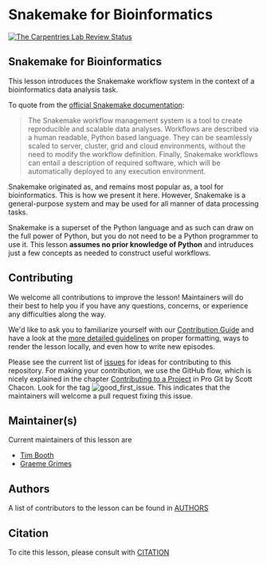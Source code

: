 # Snakemake for Bioinformatics

[![The Carpentries Lab Review Status](http://badges.carpentries-lab.org/17_status.svg)](https://github.com/carpentries-lab/reviews/issues/17)

## Snakemake for Bioinformatics

This lesson introduces the Snakemake workflow system in the context of a bioinformatics data
analysis task.

To quote from the [official Snakemake documentation](https://snakemake.readthedocs.io/):

> The Snakemake workflow management system is a tool to create reproducible and scalable data analyses.
> Workflows are described via a human readable, Python based language. They can be seamlessly scaled to
> server, cluster, grid and cloud environments, without the need to modify the workflow definition.
> Finally, Snakemake workflows can entail a description of required software, which will be automatically
> deployed to any execution environment.

Snakemake originated as, and remains most popular as, a tool for bioinformatics. This is how we present
it here. However, Snakemake is a general-purpose system and may be used for all manner of data processing
tasks.

Snakemake is a superset of the Python language and as such can draw on the full power of Python, but you
do not need to be a Python programmer to use it. This lesson **assumes no prior knowledge of Python** and
intruduces just a few concepts as needed to construct useful workflows.

## Contributing

We welcome all contributions to improve the lesson! Maintainers will do their best to help you if you have any
questions, concerns, or experience any difficulties along the way.

We'd like to ask you to familiarize yourself with our [Contribution Guide](CONTRIBUTING.md) and have a look at
the [more detailed guidelines][lesson-example] on proper formatting, ways to render the lesson locally, and even
how to write new episodes.

Please see the current list of [issues](https://github.com/carpentries-incubator/snakemake-novice-bioinformatics/issues)
for ideas for contributing to this repository. For making your contribution, we use the GitHub flow, which is
nicely explained in the chapter [Contributing to a Project](http://git-scm.com/book/en/v2/GitHub-Contributing-to-a-Project) in Pro Git
by Scott Chacon.
Look for the tag ![good_first_issue](https://img.shields.io/badge/-good%20first%20issue-gold.svg). This indicates that the maintainers
will welcome a pull request fixing this issue.


## Maintainer(s)

Current maintainers of this lesson are

* [Tim Booth](http://github.com/tbooth)
* [Graeme Grimes](http://github.com/ggrimes)

## Authors

A list of contributors to the lesson can be found in [AUTHORS](AUTHORS)

## Citation

To cite this lesson, please consult with [CITATION](CITATION)

[cdh]: https://cdh.carpentries.org
[cdh-topic-tags]: https://cdh.carpentries.org/the-carpentries-incubator.html#topic-tags
[change-default-branch]: https://docs.github.com/en/github/administering-a-repository/changing-the-default-branch
[community-lessons]: https://carpentries.org/community-lessons
[lesson-example]: https://carpentries.github.io/lesson-example

